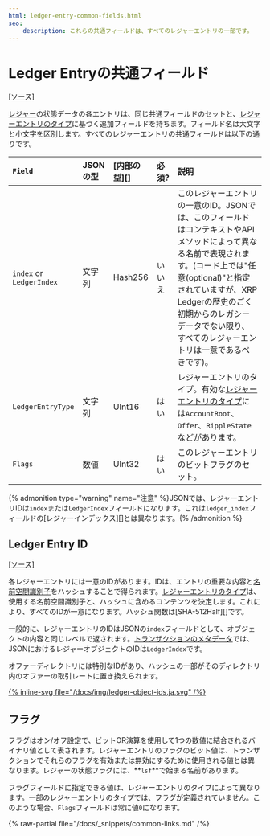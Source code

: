```yaml
---
html: ledger-entry-common-fields.html
seo:
    description: これらの共通フィールドは、すべてのレジャーエントリの一部です。
---
```

# Ledger Entryの共通フィールド
[[ソース]](https://github.com/XRPLF/rippled/blob/master/src/ripple/protocol/impl/LedgerFormats.cpp)

[レジャー](../../../concepts/ledgers/index.md)の状態データの各エントリは、同じ共通フィールドのセットと、[レジャーエントリのタイプ](ledger-entry-types/index.md)に基づく追加フィールドを持ちます。フィールド名は大文字と小文字を区別します。すべてのレジャーエントリの共通フィールドは以下の通りです。

| `Field`                  | JSONの型 | [内部の型][] | 必須?  | 説明 |
|:-------------------------|:--------|:------------|:------|:------------|
| `index` or `LedgerIndex` | 文字列   | Hash256     | いいえ | このレジャーエントリの一意のID。JSONでは、このフィールドはコンテキストやAPIメソッドによって異なる名前で表現されます。(コード上では"任意(optional)"と指定されていますが、XRP Ledgerの歴史のごく初期からのレガシーデータでない限り、すべてのレジャーエントリは一意であるべきです)。 |
| `LedgerEntryType`        | 文字列   | UInt16      | はい   | レジャーエントリのタイプ。有効な[レジャーエントリのタイプ](ledger-entry-types/index.md)には`AccountRoot`、`Offer`、`RippleState`などがあります。 |
| `Flags`                  | 数値     | UInt32      | はい   | このレジャーエントリのビットフラグのセット。 |

{% admonition type="warning" name="注意" %}JSONでは、レジャーエントリIDは`index`または`LedgerIndex`フィールドになります。これは`ledger_index`フィールドの[レジャーインデックス][]とは異なります。{% /admonition %}


## Ledger Entry ID

[[ソース]](https://github.com/XRPLF/rippled/blob/master/src/ripple/protocol/impl/Indexes.cpp)

各レジャーエントリには一意のIDがあります。IDは、エントリの重要な内容と[名前空間識別子](https://github.com/XRPLF/rippled/blob/master/src/ripple/protocol/LedgerFormats.h)をハッシュすることで得られます。[レジャーエントリのタイプ](ledger-entry-types/index.md)は、使用する名前空間識別子と、ハッシュに含めるコンテンツを決定します。これにより、すべてのIDが一意になります。ハッシュ関数は[SHA-512Half][]です。

一般的に、レジャーエントリのIDはJSONの`index`フィールドとして、オブジェクトの内容と同じレベルで返されます。[トランザクションのメタデータ](../transactions/metadata.md)では、JSONにおけるレジャーオブジェクトのIDは`LedgerIndex`です。

オファーディレクトリには特別なIDがあり、ハッシュの一部がそのディレクトリ内のオファーの取引レートに置き換えられます。

[{% inline-svg file="/docs/img/ledger-object-ids.ja.svg" /%}](/docs/img/ledger-object-ids.ja.svg "図: 異なるタイプのレジャーエントリのID計算。スペースキーは、異なるタイプのIDが衝突するのを防ぎます。")


## フラグ

フラグはオン/オフ設定で、ビットOR演算を使用して1つの数値に結合されるバイナリ値として表されます。レジャーエントリのフラグのビット値は、トランザクションでそれらのフラグを有効または無効にするために使用される値とは異なります。レジャーの状態フラグには、**`lsf`**で始まる名前があります。

フラグフィールドに指定できる値は、レジャーエントリのタイプによって異なります。一部のレジャーエントリのタイプでは、フラグが定義されていません。このような場合、`Flags`フィールドは常に値`0`になります。

{% raw-partial file="/docs/_snippets/common-links.md" /%}
